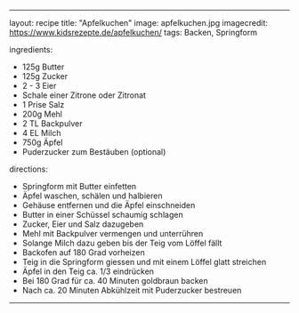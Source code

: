 ---

layout: recipe
title:  "Apfelkuchen"
image: apfelkuchen.jpg
imagecredit: https://www.kidsrezepte.de/apfelkuchen/
tags: Backen, Springform

ingredients:
- 125g Butter
- 125g Zucker
- 2 - 3 Eier
- Schale einer Zitrone oder Zitronat
- 1 Prise Salz
- 200g Mehl
- 2 TL Backpulver
- 4 EL Milch
- 750g Äpfel
- Puderzucker zum Bestäuben (optional)

directions:
- Springform mit Butter einfetten
- Äpfel waschen, schälen und halbieren
- Gehäuse entfernen und die Äpfel einschneiden
- Butter in einer Schüssel schaumig schlagen
- Zucker, Eier und Salz dazugeben
- Mehl mit Backpulver vermengen und unterrühren
- Solange Milch dazu geben bis der Teig vom Löffel fällt
- Backofen auf 180 Grad vorheizen
- Teig in die Springform giessen und mit einem Löffel glatt streichen
- Äpfel in den Teig ca. 1/3 eindrücken
- Bei 180 Grad für ca. 40 Minuten goldbraun backen
- Nach ca. 20 Minuten Abkühlzeit mit Puderzucker bestreuen

---